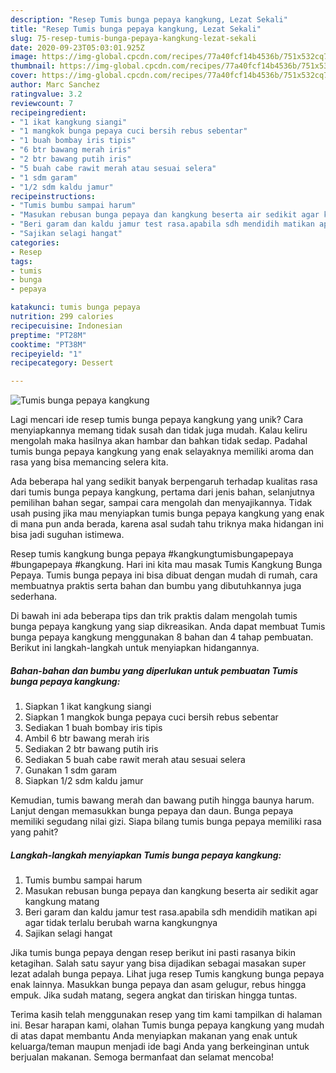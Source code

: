```yaml
---
description: "Resep Tumis bunga pepaya kangkung, Lezat Sekali"
title: "Resep Tumis bunga pepaya kangkung, Lezat Sekali"
slug: 75-resep-tumis-bunga-pepaya-kangkung-lezat-sekali
date: 2020-09-23T05:03:01.925Z
image: https://img-global.cpcdn.com/recipes/77a40fcf14b4536b/751x532cq70/tumis-bunga-pepaya-kangkung-foto-resep-utama.jpg
thumbnail: https://img-global.cpcdn.com/recipes/77a40fcf14b4536b/751x532cq70/tumis-bunga-pepaya-kangkung-foto-resep-utama.jpg
cover: https://img-global.cpcdn.com/recipes/77a40fcf14b4536b/751x532cq70/tumis-bunga-pepaya-kangkung-foto-resep-utama.jpg
author: Marc Sanchez
ratingvalue: 3.2
reviewcount: 7
recipeingredient:
- "1 ikat kangkung siangi"
- "1 mangkok bunga pepaya cuci bersih rebus sebentar"
- "1 buah bombay iris tipis"
- "6 btr bawang merah iris"
- "2 btr bawang putih iris"
- "5 buah cabe rawit merah atau sesuai selera"
- "1 sdm garam"
- "1/2 sdm kaldu jamur"
recipeinstructions:
- "Tumis bumbu sampai harum"
- "Masukan rebusan bunga pepaya dan kangkung beserta air sedikit agar kangkung matang"
- "Beri garam dan kaldu jamur test rasa.apabila sdh mendidih matikan api agar tidak terlalu berubah warna kangkungnya"
- "Sajikan selagi hangat"
categories:
- Resep
tags:
- tumis
- bunga
- pepaya

katakunci: tumis bunga pepaya 
nutrition: 299 calories
recipecuisine: Indonesian
preptime: "PT28M"
cooktime: "PT38M"
recipeyield: "1"
recipecategory: Dessert

---
```



![Tumis bunga pepaya kangkung](https://img-global.cpcdn.com/recipes/77a40fcf14b4536b/751x532cq70/tumis-bunga-pepaya-kangkung-foto-resep-utama.jpg)

Lagi mencari ide resep tumis bunga pepaya kangkung yang unik? Cara menyiapkannya memang tidak susah dan tidak juga mudah. Kalau keliru mengolah maka hasilnya akan hambar dan bahkan tidak sedap. Padahal tumis bunga pepaya kangkung yang enak selayaknya memiliki aroma dan rasa yang bisa memancing selera kita.

Ada beberapa hal yang sedikit banyak berpengaruh terhadap kualitas rasa dari tumis bunga pepaya kangkung, pertama dari jenis bahan, selanjutnya pemilihan bahan segar, sampai cara mengolah dan menyajikannya. Tidak usah pusing jika mau menyiapkan tumis bunga pepaya kangkung yang enak di mana pun anda berada, karena asal sudah tahu triknya maka hidangan ini bisa jadi suguhan istimewa.

Resep tumis kangkung bunga pepaya #kangkungtumisbungapepaya #bungapepaya #kangkung. Hari ini kita mau masak Tumis Kangkung Bunga Pepaya. Tumis bunga pepaya ini bisa dibuat dengan mudah di rumah, cara membuatnya praktis serta bahan dan bumbu yang dibutuhkannya juga sederhana.


Di bawah ini ada beberapa tips dan trik praktis dalam mengolah tumis bunga pepaya kangkung yang siap dikreasikan. Anda dapat membuat Tumis bunga pepaya kangkung menggunakan 8 bahan dan 4 tahap pembuatan. Berikut ini langkah-langkah untuk menyiapkan hidangannya.

<!--inarticleads1-->

##### Bahan-bahan dan bumbu yang diperlukan untuk pembuatan Tumis bunga pepaya kangkung:

1. Siapkan 1 ikat kangkung siangi
1. Siapkan 1 mangkok bunga pepaya cuci bersih rebus sebentar
1. Sediakan 1 buah bombay iris tipis
1. Ambil 6 btr bawang merah iris
1. Sediakan 2 btr bawang putih iris
1. Sediakan 5 buah cabe rawit merah atau sesuai selera
1. Gunakan 1 sdm garam
1. Siapkan 1/2 sdm kaldu jamur


Kemudian, tumis bawang merah dan bawang putih hingga baunya harum. Lanjut dengan memasukkan bunga pepaya dan daun. Bunga pepaya memiliki segudang nilai gizi. Siapa bilang tumis bunga pepaya memiliki rasa yang pahit? 

<!--inarticleads2-->

##### Langkah-langkah menyiapkan Tumis bunga pepaya kangkung:

1. Tumis bumbu sampai harum
1. Masukan rebusan bunga pepaya dan kangkung beserta air sedikit agar kangkung matang
1. Beri garam dan kaldu jamur test rasa.apabila sdh mendidih matikan api agar tidak terlalu berubah warna kangkungnya
1. Sajikan selagi hangat


Jika tumis bunga pepaya dengan resep berikut ini pasti rasanya bikin ketagihan. Salah satu sayur yang bisa dijadikan sebagai masakan super lezat adalah bunga pepaya. Lihat juga resep Tumis kangkung bunga pepaya enak lainnya. Masukkan bunga pepaya dan asam gelugur, rebus hingga empuk. Jika sudah matang, segera angkat dan tiriskan hingga tuntas. 

Terima kasih telah menggunakan resep yang tim kami tampilkan di halaman ini. Besar harapan kami, olahan Tumis bunga pepaya kangkung yang mudah di atas dapat membantu Anda menyiapkan makanan yang enak untuk keluarga/teman maupun menjadi ide bagi Anda yang berkeinginan untuk berjualan makanan. Semoga bermanfaat dan selamat mencoba!
